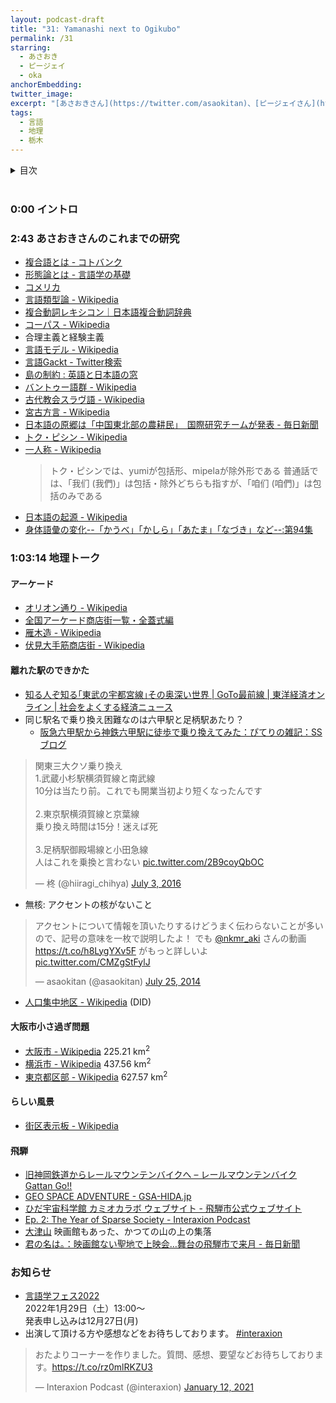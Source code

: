 ```yaml
---
layout: podcast-draft
title: "31: Yamanashi next to Ogikubo"
permalink: /31
starring:
  - あさおき
  - ピージェイ
  - oka
anchorEmbedding: 
twitter_image:
excerpt: "[あさおきさん](https://twitter.com/asaokitan)、[ピージェイさん](https://twitter.com/xiPJ)、[oka](https://twitter.com/nowohyeah)の3人で言語や地理について雑談しました。"
tags:
  - 言語
  - 地理
  - 栃木
---
```


<details>
<!-- https://github.com/gettalong/kramdown/issues/155#issuecomment-339793629 -->
<summary markdown='span'>目次</summary>
<nav>
  * this unordered seed list will be replaced by toc as unordered list
  {:toc}
<!-- https://stackoverflow.com/a/38419441/11480802 -->
</nav>
</details>
<br>

### 0:00 イントロ

### 2:43 あさおきさんのこれまでの研究

- [複合語とは - コトバンク](https://kotobank.jp/word/%E8%A4%87%E5%90%88%E8%AA%9E-123954)
- [形態論とは - 言語学の基礎](http://culture.cc.hirosaki-u.ac.jp/english/utsumi/linguistics/lingusitics_c7_ja.html)
- [コメリカ](https://ja.wikipedia.org/wiki/%E3%82%A2%E3%83%A1%E3%83%AA%E3%82%AB%E5%90%88%E8%A1%86%E5%9B%BD)
- [言語類型論 - Wikipedia](https://ja.wikipedia.org/wiki/%E8%A8%80%E8%AA%9E%E9%A1%9E%E5%9E%8B%E8%AB%96)
- [複合動詞レキシコン｜日本語複合動詞辞典](https://vvlexicon.ninjal.ac.jp/)
- [コーパス - Wikipedia](https://ja.wikipedia.org/wiki/%E3%82%B3%E3%83%BC%E3%83%91%E3%82%B9)
- 合理主義と経験主義
- [言語モデル - Wikipedia](https://ja.wikipedia.org/wiki/%E8%A8%80%E8%AA%9E%E3%83%A2%E3%83%87%E3%83%AB)
- [言語Gackt - Twitter検索](https://twitter.com/search?q=%E8%A8%80%E8%AA%9EGackt)
- [島の制約 : 英語と日本語の窓](https://sanmshiro.exblog.jp/27759574/)
- [バントゥー語群 - Wikipedia](https://ja.wikipedia.org/wiki/%E3%83%90%E3%83%B3%E3%83%88%E3%82%A5%E3%83%BC%E8%AA%9E%E7%BE%A4)
- [古代教会スラヴ語 - Wikipedia](https://ja.wikipedia.org/wiki/%E5%8F%A4%E4%BB%A3%E6%95%99%E4%BC%9A%E3%82%B9%E3%83%A9%E3%83%B4%E8%AA%9E)
- [宮古方言 - Wikipedia](https://ja.wikipedia.org/wiki/%E5%AE%AE%E5%8F%A4%E6%96%B9%E8%A8%80)
- [日本語の原郷は「中国東北部の農耕民」　国際研究チームが発表 - 毎日新聞](https://mainichi.jp/articles/20211113/k00/00m/030/100000c)
- [トク・ピシン - Wikipedia](https://ja.wikipedia.org/wiki/%E3%83%88%E3%82%AF%E3%83%BB%E3%83%94%E3%82%B7%E3%83%B3)
- [一人称 - Wikipedia](https://ja.wikipedia.org/wiki/%E4%B8%80%E4%BA%BA%E7%A7%B0)  
  >トク・ピシンでは、yumiが包括形、mipelaが除外形である
  >普通話では、「我们 (我們)」は包括・除外どちらも指すが、「咱们 (咱們)」は包括のみである
- [日本語の起源 - Wikipedia](https://ja.wikipedia.org/wiki/%E6%97%A5%E6%9C%AC%E8%AA%9E%E3%81%AE%E8%B5%B7%E6%BA%90)
- [身体語彙の変化--「かうべ」「かしら」「あたま」「なづき」など--:第94集](https://bibdb.ninjal.ac.jp/SJL/view.php?h_id=0940010150)

### 1:03:14 地理トーク

#### アーケード

- [オリオン通り - Wikipedia](https://ja.wikipedia.org/wiki/%E3%82%AA%E3%83%AA%E3%82%AA%E3%83%B3%E9%80%9A%E3%82%8A)
- [全国アーケード商店街一覧・全蓋式編](http://tamagazou.machinami.net/zengai.htm)
- [雁木造 - Wikipedia](https://ja.wikipedia.org/wiki/%E9%9B%81%E6%9C%A8%E9%80%A0)
- [伏見大手筋商店街 - Wikipedia](https://ja.wikipedia.org/wiki/%E4%BC%8F%E8%A6%8B%E5%A4%A7%E6%89%8B%E7%AD%8B%E5%95%86%E5%BA%97%E8%A1%97)

#### 離れた駅のできかた

- [知る人ぞ知る｢東武の宇都宮線｣その奥深い世界 | GoTo最前線 | 東洋経済オンライン | 社会をよくする経済ニュース](https://toyokeizai.net/articles/-/411666)
- 同じ駅名で乗り換え困難なのは六甲駅と足柄駅あたり？
  - [阪急六甲駅から神鉄六甲駅に徒歩で乗り換えてみた：ぴてりの雑記：SSブログ](https://pitelin.blog.ss-blog.jp/2010-03-23)

<blockquote class="twitter-tweet"><p lang="ja" dir="ltr">関東三大クソ乗り換え<br>1.武蔵小杉駅横須賀線と南武線<br>10分は当たり前。これでも開業当初より短くなったんです<br><br>2.東京駅横須賀線と京葉線<br>乗り換え時間は15分！迷えば死<br><br>3.足柄駅御殿場線と小田急線<br>人はこれを乗換と言わない <a href="https://t.co/2B9coyQbOC">pic.twitter.com/2B9coyQbOC</a></p>&mdash; 柊 (@hiiragi_chihya) <a href="https://twitter.com/hiiragi_chihya/status/749754203602448384?ref_src=twsrc%5Etfw">July 3, 2016</a>
</blockquote> <script async src="https://platform.twitter.com/widgets.js" charset="utf-8"></script>

- 無核: アクセントの核がないこと

<blockquote class="twitter-tweet"><p lang="ja" dir="ltr">アクセントについて情報を頂いたりするけどうまく伝わらないことが多いので、記号の意味を一枚で説明したよ！ でも <a href="https://twitter.com/nkmr_aki?ref_src=twsrc%5Etfw">@nkmr_aki</a> さんの動画 <a href="https://t.co/h8LygYXv5F">https://t.co/h8LygYXv5F</a> がもっと詳しいよ <a href="http://t.co/CMZgStFylJ">pic.twitter.com/CMZgStFylJ</a></p>&mdash; asaokitan (@asaokitan) <a href="https://twitter.com/asaokitan/status/492644704068960256?ref_src=twsrc%5Etfw">July 25, 2014</a>
</blockquote> <script async src="https://platform.twitter.com/widgets.js" charset="utf-8"></script>

- [人口集中地区 - Wikipedia](https://ja.wikipedia.org/wiki/%E4%BA%BA%E5%8F%A3%E9%9B%86%E4%B8%AD%E5%9C%B0%E5%8C%BA) (DID)

#### 大阪市小さ過ぎ問題

- [大阪市 - Wikipedia](https://ja.wikipedia.org/wiki/%E5%A4%A7%E9%98%AA%E5%B8%82) 225.21 km<sup>2<sup>
- [横浜市 - Wikipedia](https://ja.wikipedia.org/wiki/%E6%A8%AA%E6%B5%9C%E5%B8%82) 437.56 km<sup>2<sup>
- [東京都区部 - Wikipedia](https://ja.wikipedia.org/wiki/%E6%9D%B1%E4%BA%AC%E9%83%BD%E5%8C%BA%E9%83%A8) 627.57 km<sup>2<sup>

#### らしい風景

- [街区表示板 - Wikipedia](https://ja.wikipedia.org/wiki/%E8%A1%97%E5%8C%BA%E8%A1%A8%E7%A4%BA%E6%9D%BF)

#### 飛騨

- [旧神岡鉄道からレールマウンテンバイクへ – レールマウンテンバイク Gattan Go!!](https://rail-mtb.com/about/history/)
- [GEO SPACE ADVENTURE  - GSA-HIDA.jp](https://gsa-hida.jp/)
- [ひだ宇宙科学館 カミオカラボ ウェブサイト - 飛騨市公式ウェブサイト](https://www.city.hida.gifu.jp/site/kamiokalab/)
- [Ep. 2: The Year of Sparse Society - Interaxion Podcast](https://interaxion-podcast.github.io/2)
- [大津山](http://yamaaruki.webcrow.jp/nissi2016/ootuyama160402/160402.html) 映画館もあった、かつての山の上の集落
- [君の名は。：映画館ない聖地で上映会…舞台の飛騨市で来月 - 毎日新聞](https://mainichi.jp/articles/20161015/k00/00e/040/245000c)

### お知らせ

- [言語学フェス2022](https://sites.google.com/view/lingfes2022/)  
  2022年1月29日（土）13:00〜  
  発表申し込みは12月27日(月)
- 出演して頂ける方や感想などをお待ちしております。 [#interaxion](https://twitter.com/hashtag/interaxion)

<blockquote class="twitter-tweet tw-align-center"><p lang="ja" dir="ltr">おたよりコーナーを作りました。質問、感想、要望などお待ちしております。<a href="https://t.co/rz0mlRKZU3">https://t.co/rz0mlRKZU3</a></p>— Interaxion Podcast (@interaxion) <a href="https://twitter.com/interaxion/status/1348936492488421378?ref_src=twsrc%5Etfw">January 12, 2021</a>
</blockquote> <script async src="https://platform.twitter.com/widgets.js" charset="utf-8"></script>
